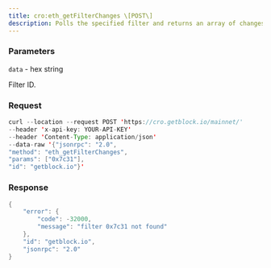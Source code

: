 ```yaml
---
title: cro:eth_getFilterChanges \[POST\]
description: Polls the specified filter and returns an array of changes that haveoccurred since the last poll.
---
```


### Parameters


`data` - hex string

Filter ID.

### Request

``` java
curl --location --request POST 'https://cro.getblock.io/mainnet/' 
--header 'x-api-key: YOUR-API-KEY' 
--header 'Content-Type: application/json' 
--data-raw '{"jsonrpc": "2.0",
"method": "eth_getFilterChanges",
"params": ["0x7c31"],
"id": "getblock.io"}'
```

###  Response

``` java
{
    "error": {
        "code": -32000,
        "message": "filter 0x7c31 not found"
    },
    "id": "getblock.io",
    "jsonrpc": "2.0"
}
```

